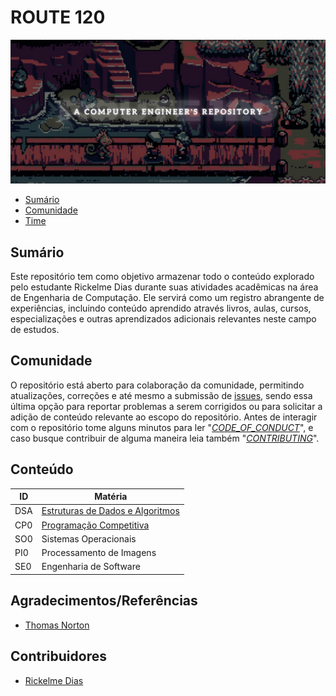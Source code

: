 # ROUTE 120

![Route 120 by Blueeyesnorton](./assets/route-120-blueeyesnorton.png)

- [Sumário](#sumário)
- [Comunidade](#comunidade)
- [Time](#time)

## Sumário

Este repositório tem como objetivo armazenar todo o conteúdo explorado pelo estudante Rickelme Dias durante suas atividades acadêmicas na área de Engenharia de Computação. Ele servirá como um registro abrangente de experiências, incluindo conteúdo aprendido através livros, aulas, cursos, especializações e outras aprendizados adicionais relevantes neste campo de estudos.

## Comunidade

O repositório está aberto para colaboração da comunidade, permitindo atualizações, correções e até mesmo a submissão de [issues](https://github.com/RickelmeDias/Route-120/issues), sendo essa última opção para reportar problemas a serem corrigidos ou para solicitar a adição de conteúdo relevante ao escopo do repositório. Antes de interagir com o repositório tome alguns minutos para ler "_[CODE_OF_CONDUCT](./CODE_OF_CONDUCT.md)_", e caso busque contribuir de alguma maneira leia também "_[CONTRIBUTING](./CONTRIBUTING.md)_".

## Conteúdo

| ID  | Matéria                                                            |
| --- | ------------------------------------------------------------------ |
| DSA | [Estruturas de Dados e Algoritmos](/data-structures-n-algorithms/) |
| CP0 | [Programação Competitiva](/competitive-programming/)               |
| SO0 | Sistemas Operacionais                                              |
| PI0 | Processamento de Imagens                                           |
| SE0 | Engenharia de Software                                             |

## Agradecimentos/Referências

- [Thomas Norton](https://www.instagram.com/blueeyesnorton/)

## Contribuidores

- [Rickelme Dias](https://github.com/RickelmeDias)
